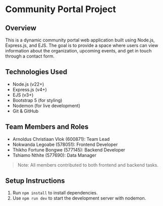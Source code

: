 # Community Portal Project

## Overview

This is a dynamic community portal web application built using Node.js, Express.js, and EJS. The goal is to provide a space where users can view information about the organization, upcoming events, and get in touch through a contact form.

## Technologies Used

- Node.js (v22+)
- Express.js (v4+)
- EJS (v3+)
- Bootstrap 5 (for styling)
- Nodemon (for live development)
- Git & GitHub

## Team Members and Roles

- Arnoldus Christiaan Vlok (600871): Team Lead
- Nokwanda Legoabe (578051): Frontend Developer
- Thikho Fortune Bongwe (577145): Backend Developer
- Tshiamo Nthite (577690): Data Manager

> Note: All members contributed to both frontend and backend tasks.

## Setup Instructions

1. Run `npm install` to install dependencies.
2. Use `npm run dev` to start the development server with nodemon.
